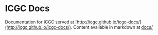 #  ICGC Docs
Documentation for ICGC served at [http://icgc.github.io/icgc-docs/](http://icgc.github.io/icgc-docs/). Content available in markdown at [docs/](docs/)
